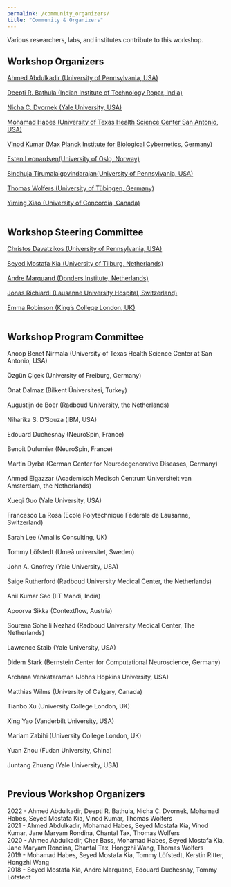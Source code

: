 ```yaml
---
permalink: /community_organizers/
title: "Community & Organizers"
---
```


Various researchers, labs, and institutes contribute to this workshop.

## Workshop Organizers
[Ahmed Abdulkadir (University of Pennsylvania, USA)](https://www.med.upenn.edu/cbica/aibil/ahmeda.html) 
<br>
<br>
[Deepti R. Bathula (Indian Institute of Technology Ropar, India)](https://cse.iitrpr.ac.in/deepti/)
<br>
<br>
[Nicha C. Dvornek (Yale University, USA)](http://www.hellonicha.com)
<br>
<br>
[Mohamad Habes (University of Texas Health Science Center San Antonio, USA)](https://www.nallab.org/pi)
<br>
<br>
[Vinod Kumar (Max Planck Institute for Biological Cybernetics, Germany)](https://www.kyb.tuebingen.mpg.de/person/58996/2549)
<br>
<br>
[Esten Leonardsen(University of Oslo, Norway)]()
<br>
<br>
[Sindhuja Tirumalaigovindarajan(University of Pennsylvania, USA)]()
<br>
<br>
[Thomas Wolfers (University of Tübingen, Germany)](https://mhm-lab.github.io)
<br>
<br>
[Yiming Xiao (University of Concordia, Canada)]()
<br>
<br>

## Workshop Steering Committee
[Christos Davatzikos (University of Pennsylvania, USA)]()
<br>
<br>
[Seyed Mostafa Kia (University of Tilburg, Netherlands)]()
<br>
<br>
[Andre Marquand (Donders Institute, Netherlands)]()
<br>
<br>
[Jonas Richiardi (Lausanne University Hospital, Switzerland)]()
<br>
<br>
[Emma Robinson (King’s College London, UK)]()
<br>
<br>

## Workshop Program Committee 
Anoop Benet Nirmala (University of Texas Health Science Center at San Antonio, USA)
<br>
<br>
Özgün Çiçek (University of Freiburg, Germany)
<br>
<br>
Onat Dalmaz (Bilkent Üniversitesi, Turkey)
<br>
<br>
Augustijn de Boer (Radboud University, the Netherlands)
<br>
<br>
Niharika S. D’Souza (IBM, USA)
<br>
<br>
Edouard Duchesnay (NeuroSpin, France)
<br>
<br>
Benoit Dufumier (NeuroSpin, France)
<br>
<br>
Martin Dyrba (German Center for Neurodegenerative Diseases, Germany)
<br>
<br>
Ahmed Elgazzar (Academisch Medisch Centrum Universiteit van Amsterdam, the Netherlands)
<br>
<br>
Xueqi Guo (Yale University, USA)
<br>
<br>
Francesco La Rosa (Ecole Polytechnique Fédérale de Lausanne, Switzerland)
<br>
<br>
Sarah Lee (Amallis Consulting, UK)
<br>
<br>
Tommy Löfstedt (Umeå universitet, Sweden)
<br>
<br>
John A. Onofrey (Yale University, USA)
<br>
<br>
Saige Rutherford (Radboud University Medical Center, the Netherlands)
<br>
<br>
Anil Kumar Sao (IIT Mandi, India)
<br>
<br>
Apoorva Sikka (Contextflow, Austria)
<br>
<br>
Sourena Soheili Nezhad (Radboud University Medical Center, The Netherlands)
<br>
<br>
Lawrence Staib (Yale University, USA)
<br>
<br>
Didem Stark (Bernstein Center for Computational Neuroscience, Germany)
<br>
<br>
Archana Venkataraman (Johns Hopkins University, USA)
<br>
<br>
Matthias Wilms (University of Calgary, Canada)
<br>
<br>
Tianbo Xu (University College London, UK)
<br>
<br>
Xing Yao (Vanderbilt University, USA)
<br>
<br>
Mariam Zabihi (University College London, UK)
<br>
<br>
Yuan Zhou (Fudan University, China)
<br>
<br>
Juntang Zhuang (Yale University, USA)
<br>
<br>

## Previous Workshop Organizers
2022 - Ahmed Abdulkadir, Deepti R. Bathula, Nicha C. Dvornek, Mohamad Habes, Seyed Mostafa Kia, Vinod Kumar, Thomas Wolfers
<br>
2021 - Ahmed Abdulkadir, Mohamad Habes, Seyed Mostafa Kia, Vinod Kumar, Jane Maryam Rondina, Chantal Tax, Thomas Wolfers
<br>
2020 - Ahmed Abdulkadir, Cher Bass, Mohamad Habes, Seyed Mostafa Kia, Jane Maryam Rondina, Chantal Tax, Hongzhi Wang, Thomas Wolfers
<br>
2019 - Mohamad Habes, Seyed Mostafa Kia, Tommy Löfstedt, Kerstin Ritter, Hongzhi Wang
<br>
2018 - Seyed Mostafa Kia, Andre Marquand, Edouard Duchesnay, Tommy Löfstedt
<br>
